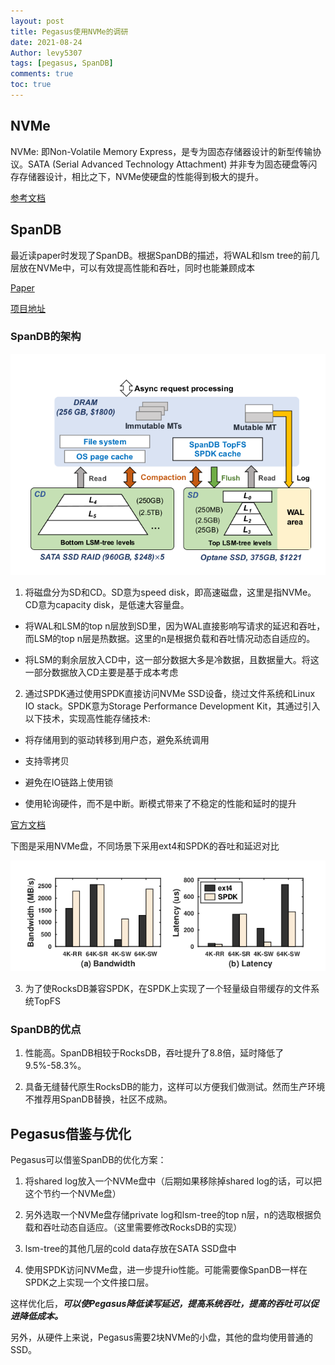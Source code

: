 ```yaml
---
layout: post
title: Pegasus使用NVMe的调研
date: 2021-08-24
Author: levy5307
tags: [pegasus, SpanDB]
comments: true
toc: true
---
```


## NVMe 

NVMe: 即Non-Volatile Memory Express，是专为固态存储器设计的新型传输协议。SATA (Serial Advanced Technology Attachment) 并非专为固态硬盘等闪存存储器设计，相比之下，NVMe使硬盘的性能得到极大的提升。

[参考文档](https://en.wikipedia.org/wiki/NVM_Express)

## SpanDB

最近读paper时发现了SpanDB。根据SpanDB的描述，将WAL和lsm tree的前几层放在NVMe中，可以有效提高性能和吞吐，同时也能兼顾成本

[Paper](https://www.usenix.org/conference/fast21/presentation/chen-hao)

[项目地址](https://github.com/SpanDB/SpanDB)

### SpanDB的架构

![](../images/spanDB-arch.png)

1. 将磁盘分为SD和CD。SD意为speed disk，即高速磁盘，这里是指NVMe。CD意为capacity disk，是低速大容量盘。

  - 将WAL和LSM的top n层放到SD里，因为WAL直接影响写请求的延迟和吞吐，而LSM的top n层是热数据。这里的n是根据负载和吞吐情况动态自适应的。

  - 将LSM的剩余层放入CD中，这一部分数据大多是冷数据，且数据量大。将这一部分数据放入CD主要是基于成本考虑

2. 通过SPDK通过使用SPDK直接访问NVMe SSD设备，绕过文件系统和Linux IO stack。SPDK意为Storage Performance Development Kit，其通过引入以下技术，实现高性能存储技术:

  - 将存储用到的驱动转移到用户态，避免系统调用

  - 支持零拷贝

  - 避免在IO链路上使用锁

  - 使用轮询硬件，而不是中断。断模式带来了不稳定的性能和延时的提升

[官方文档](https://spdk.io/doc/)

下图是采用NVMe盘，不同场景下采用ext4和SPDK的吞吐和延迟对比

![](../images/nvme-spdk.png)

3. 为了使RocksDB兼容SPDK，在SPDK上实现了一个轻量级自带缓存的文件系统TopFS

### SpanDB的优点

1. 性能高。SpanDB相较于RocksDB，吞吐提升了8.8倍，延时降低了9.5%-58.3%。

2. 具备无缝替代原生RocksDB的能力，这样可以方便我们做测试。然而生产环境不推荐用SpanDB替换，社区不成熟。

## Pegasus借鉴与优化

Pegasus可以借鉴SpanDB的优化方案：

1. 将shared log放入一个NVMe盘中（后期如果移除掉shared log的话，可以把这个节约一个NVMe盘）

2. 另外选取一个NVMe盘存储private log和lsm-tree的top n层，n的选取根据负载和吞吐动态自适应。（这里需要修改RocksDB的实现）

3. lsm-tree的其他几层的cold data存放在SATA SSD盘中

4. 使用SPDK访问NVMe盘，进一步提升io性能。可能需要像SpanDB一样在SPDK之上实现一个文件接口层。

这样优化后，***可以使Pegasus降低读写延迟，提高系统吞吐，提高的吞吐可以促进降低成本。***

另外，从硬件上来说，Pegasus需要2块NVMe的小盘，其他的盘均使用普通的SSD。

